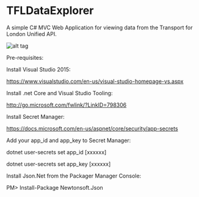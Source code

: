 # TFLDataExplorer
A simple C# MVC Web Application for viewing data from the Transport for London Unified API. 



![alt tag](https://github.com/timgrayson85/TFLDataExplorer/blob/master/preview2.jpg)

Pre-requisites:

Install Visual Studio 2015:

https://www.visualstudio.com/en-us/visual-studio-homepage-vs.aspx

Install .net Core and Visual Studio Tooling:

http://go.microsoft.com/fwlink/?LinkID=798306

Install Secret Manager:

https://docs.microsoft.com/en-us/aspnet/core/security/app-secrets

Add your app_id and app_key to Secret Manager:

dotnet user-secrets set app_id [xxxxxx]

dotnet user-secrets set app_key [xxxxxx]

Install Json.Net from the Packager Manager Console:

PM> Install-Package Newtonsoft.Json 
